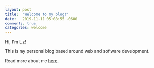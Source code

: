 ```yaml
---
layout: post
title:  "Welcome to my blog!"
date:   2019-11-11 05:08:55 -0600
comments: true
categories: welcome
---
```


Hi, I'm Liz!

This is my personal blog based around web and software development.

Read more about me [here](/about).